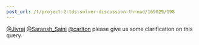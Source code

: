 ```yaml
---
post_url: /t/project-2-tds-solver-discussion-thread/169029/198
---
```

[@Jivraj](/u/jivraj) [@Saransh\_Saini](/u/saransh_saini) [@carlton](/u/carlton) please give us some clarification on this query.
